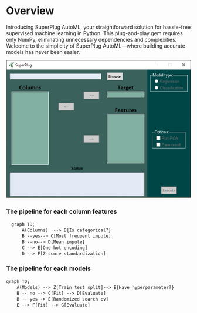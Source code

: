 # Overview
Introducing SuperPlug AutoML, your straightforward solution for hassle-free supervised machine learning in Python. This plug-and-play gem requires only NumPy, eliminating unnecessary dependencies and complexities. Welcome to the simplicity of SuperPlug AutoML—where building accurate models has never been easier.

![alt text](main_page.PNG)

### The pipeline for each column features
```mermaid
  graph TD;
      A(Columns)  --> B{Is categorical?}
      B --yes--> C[Most frequent impute]
      B --no--> D[Mean impute]
      C --> E[One hot encoding]
      D --> F[Z-score standardization]
```

 ### The pipeline for each models
 ```mermaid
 graph TD;
	 A(Models) --> Z[Train test split]--> B{Have hyperparameter?}
	 B -- no --> C[Fit] --> D[Evaluate]
	 B -- yes--> E[Randomized search cv]
	 E --> F[Fit] --> G[Evaluate]